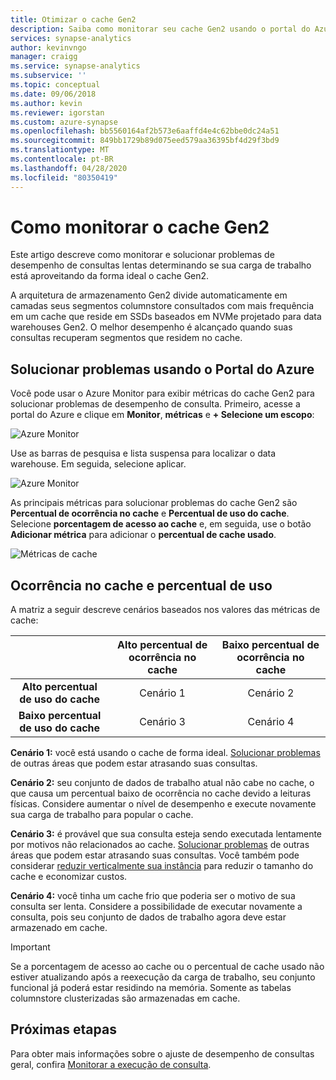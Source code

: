 ```yaml
---
title: Otimizar o cache Gen2
description: Saiba como monitorar seu cache Gen2 usando o portal do Azure.
services: synapse-analytics
author: kevinvngo
manager: craigg
ms.service: synapse-analytics
ms.subservice: ''
ms.topic: conceptual
ms.date: 09/06/2018
ms.author: kevin
ms.reviewer: igorstan
ms.custom: azure-synapse
ms.openlocfilehash: bb5560164af2b573e6aaffd4e4c62bbe0dc24a51
ms.sourcegitcommit: 849bb1729b89d075eed579aa36395bf4d29f3bd9
ms.translationtype: MT
ms.contentlocale: pt-BR
ms.lasthandoff: 04/28/2020
ms.locfileid: "80350419"
---
```

# <a name="how-to-monitor-the-gen2-cache"></a>Como monitorar o cache Gen2

Este artigo descreve como monitorar e solucionar problemas de desempenho de consultas lentas determinando se sua carga de trabalho está aproveitando da forma ideal o cache Gen2.

A arquitetura de armazenamento Gen2 divide automaticamente em camadas seus segmentos columnstore consultados com mais frequência em um cache que reside em SSDs baseados em NVMe projetado para data warehouses Gen2. O melhor desempenho é alcançado quando suas consultas recuperam segmentos que residem no cache.
 
## <a name="troubleshoot-using-the-azure-portal"></a>Solucionar problemas usando o Portal do Azure

Você pode usar o Azure Monitor para exibir métricas do cache Gen2 para solucionar problemas de desempenho de consulta. Primeiro, acesse a portal do Azure e clique em **Monitor**, **métricas** e **+ Selecione um escopo**:

![Azure Monitor](./media/sql-data-warehouse-how-to-monitor-cache/cache-0.png)

Use as barras de pesquisa e lista suspensa para localizar o data warehouse. Em seguida, selecione aplicar.

![Azure Monitor](./media/sql-data-warehouse-how-to-monitor-cache/cache-1.png)

As principais métricas para solucionar problemas do cache Gen2 são **Percentual de ocorrência no cache** e **Percentual de uso do cache**. Selecione **porcentagem de acesso ao cache** e, em seguida, use o botão **Adicionar métrica** para adicionar o **percentual de cache usado**. 

![Métricas de cache](./media/sql-data-warehouse-how-to-monitor-cache/cache-2.png)

## <a name="cache-hit-and-used-percentage"></a>Ocorrência no cache e percentual de uso

A matriz a seguir descreve cenários baseados nos valores das métricas de cache:

|                                | **Alto percentual de ocorrência no cache** | **Baixo percentual de ocorrência no cache** |
| :----------------------------: | :---------------------------: | :--------------------------: |
| **Alto percentual de uso do cache** |          Cenário 1           |          Cenário 2          |
| **Baixo percentual de uso do cache**  |          Cenário 3           |          Cenário 4          |

**Cenário 1:** você está usando o cache de forma ideal. [Solucionar problemas](sql-data-warehouse-manage-monitor.md) de outras áreas que podem estar atrasando suas consultas.

**Cenário 2:** seu conjunto de dados de trabalho atual não cabe no cache, o que causa um percentual baixo de ocorrência no cache devido a leituras físicas. Considere aumentar o nível de desempenho e execute novamente sua carga de trabalho para popular o cache.

**Cenário 3:** é provável que sua consulta esteja sendo executada lentamente por motivos não relacionados ao cache. [Solucionar problemas](sql-data-warehouse-manage-monitor.md) de outras áreas que podem estar atrasando suas consultas. Você também pode considerar [reduzir verticalmente sua instância](sql-data-warehouse-manage-monitor.md) para reduzir o tamanho do cache e economizar custos. 

**Cenário 4:** você tinha um cache frio que poderia ser o motivo de sua consulta ser lenta. Considere a possibilidade de executar novamente a consulta, pois seu conjunto de dados de trabalho agora deve estar armazenado em cache. 

> [!IMPORTANT]
> Se a porcentagem de acesso ao cache ou o percentual de cache usado não estiver atualizando após a reexecução da carga de trabalho, seu conjunto funcional já poderá estar residindo na memória. Somente as tabelas columnstore clusterizadas são armazenadas em cache.

## <a name="next-steps"></a>Próximas etapas
Para obter mais informações sobre o ajuste de desempenho de consultas geral, confira [Monitorar a execução de consulta](sql-data-warehouse-manage-monitor.md#monitor-query-execution).
